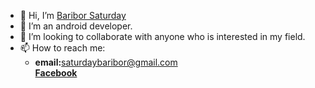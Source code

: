 - 👋 Hi, I’m <a href="https://linkedin.com/in/baribor-saturday">Baribor Saturday</a>
- 👀 I’m an android developer. 
- 💞️ I’m looking to collaborate with anyone who is interested in my field.
- 📫 How to reach me: <ul><li><b>email:</b>saturdaybaribor@gmail.com</li><a href="http://m.facebook.com/baribor.saturday"><b>Facebook</b></a></li></ul>
